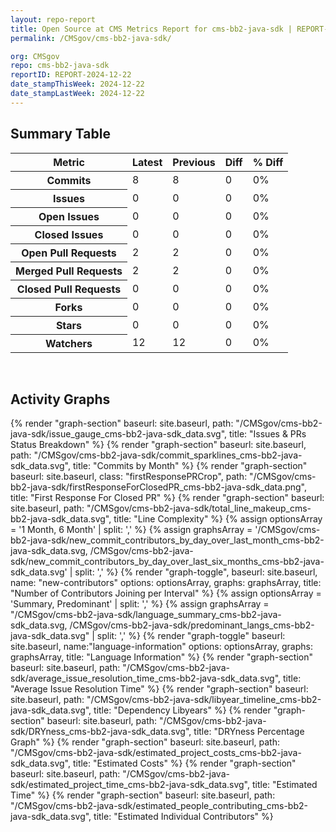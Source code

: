```yaml
---
layout: repo-report
title: Open Source at CMS Metrics Report for cms-bb2-java-sdk | REPORT-2024-12-22
permalink: /CMSgov/cms-bb2-java-sdk/

org: CMSgov
repo: cms-bb2-java-sdk
reportID: REPORT-2024-12-22
date_stampThisWeek: 2024-12-22
date_stampLastWeek: 2024-12-22
---
```

<div class="summary-table">
  <table class="usa-table usa-table--borderless">
    <h2> Summary Table </h2>
    <thead>
      <tr>
        <th scope="col">Metric</th>
        <th scope="col">Latest</th>
        <th scope="col">Previous</th>
        <th scope="col">Diff</th>
        <th scope="col">% Diff</th>
      </tr>
    </thead>
    <tbody>
      <tr>
        <th scope="row">Commits</th>
        <td>8</td>
        <td>8</td>
        <td style="" >0</td>
        <td style="" >0%</td>
      </tr>
      <tr>
        <th scope="row">Issues</th>
        <td>0</td>
        <td>0</td>
        <td style="" >0</td>
        <td style="" >0%</td>
      </tr>
      <tr>
        <th scope="row">Open Issues</th>
        <td>0</td>
        <td>0</td>
        <td style="" >0</td>
        <td style="" >0%</td>
      </tr>
      <tr>
        <th scope="row">Closed Issues</th>
        <td>0</td>
        <td>0</td>
        <td style="" >0</td>
        <td style="" >0%</td>
      </tr>
      <tr>
        <th scope="row">Open Pull Requests</th>
        <td>2</td>
        <td>2</td>
        <td style="" >0</td>
        <td style="" >0%</td>
      </tr>
      <tr>
        <th scope="row">Merged Pull Requests</th>
        <td>2</td>
        <td>2</td>
        <td style="" >0</td>
        <td style="" >0%</td>
      </tr>
      <tr>
        <th scope="row">Closed Pull Requests</th>
        <td>0</td>
        <td>0</td>
        <td style="" >0</td>
        <td style="" >0%</td>
      </tr>
      <tr>
        <th scope="row">Forks</th>
        <td>0</td>
        <td>0</td>
        <td style="" >0</td>
        <td style="" >0%</td>
      </tr>
      <tr>
        <th scope="row">Stars</th>
        <td>0</td>
        <td>0</td>
        <td style="" >0</td>
        <td style="" >0%</td>
      </tr>
      <tr>
        <th scope="row">Watchers</th>
        <td>12</td>
        <td>12</td>
        <td style="" >0</td>
        <td style="" >0%</td>
      </tr>
    </tbody>
  </table>
</div>
<div class="graph-container">
  <br>
  <h2>Activity Graphs</h2>
  <div class="all-graphs">
    <!--- Issues/PRs Status Breakdown Graph -->
    {% render "graph-section"  baseurl: site.baseurl, path: "/CMSgov/cms-bb2-java-sdk/issue_gauge_cms-bb2-java-sdk_data.svg", title: "Issues & PRs Status Breakdown" %}
    <!--- Contributor Activity Line Graph -->
    {% render "graph-section" baseurl: site.baseurl, path: "/CMSgov/cms-bb2-java-sdk/commit_sparklines_cms-bb2-java-sdk_data.svg", title: "Commits by Month" %}
    <!--- First Response For Closed PR Scatterplot -->
    {% render "graph-section" baseurl: site.baseurl, class: "firstResponsePRCrop", path: "/CMSgov/cms-bb2-java-sdk/firstResponseForClosedPR_cms-bb2-java-sdk_data.png", title: "First Response For Closed PR" %}
    <!--- Line Complexity Graphs -->
    {% render "graph-section" baseurl: site.baseurl, path: "/CMSgov/cms-bb2-java-sdk/total_line_makeup_cms-bb2-java-sdk_data.svg", title: "Line Complexity" %}
    <!--- New Commit Contributors by Day over Last Month and Last 6 Months -->
      {% assign optionsArray = '1 Month, 6 Month' | split: ',' %}
      {% assign graphsArray = '/CMSgov/cms-bb2-java-sdk/new_commit_contributors_by_day_over_last_month_cms-bb2-java-sdk_data.svg, /CMSgov/cms-bb2-java-sdk/new_commit_contributors_by_day_over_last_six_months_cms-bb2-java-sdk_data.svg' | split: ',' %}
      {% render "graph-toggle", baseurl: site.baseurl, name: "new-contributors" options: optionsArray, graphs: graphsArray, title: "Number of Contributors Joining per Interval" %}
    <!-- Languages Graphs - Summary + Predominant -->
    {% assign optionsArray = 'Summary, Predominant' | split: ',' %}
    {% assign graphsArray = "/CMSgov/cms-bb2-java-sdk/language_summary_cms-bb2-java-sdk_data.svg, /CMSgov/cms-bb2-java-sdk/predominant_langs_cms-bb2-java-sdk_data.svg" | split: ',' %}
    {% render "graph-toggle" baseurl: site.baseurl, name:"language-information" options: optionsArray, graphs: graphsArray, title: "Language Information" %}
    <!-- Average Issue Resolution Time -->
    {% render "graph-section" baseurl: site.baseurl, path: "/CMSgov/cms-bb2-java-sdk/average_issue_resolution_time_cms-bb2-java-sdk_data.svg", title: "Average Issue Resolution Time" %}
    <!-- Libyear Timeline Graph -->
    {% render "graph-section" baseurl: site.baseurl, path: "/CMSgov/cms-bb2-java-sdk/libyear_timeline_cms-bb2-java-sdk_data.svg", title: "Dependency Libyears" %}
    <!-- DRYness Percentages Graph -->
    {% render "graph-section" baseurl: site.baseurl, path: "/CMSgov/cms-bb2-java-sdk/DRYness_cms-bb2-java-sdk_data.svg", title: "DRYness Percentage Graph" %}
    <!-- Cost Estimate Chart -->
    {% render "graph-section" baseurl: site.baseurl, path: "/CMSgov/cms-bb2-java-sdk/estimated_project_costs_cms-bb2-java-sdk_data.svg", title: "Estimated Costs" %}
     <!-- Time Estimate Chart -->
    {% render "graph-section" baseurl: site.baseurl, path: "/CMSgov/cms-bb2-java-sdk/estimated_project_time_cms-bb2-java-sdk_data.svg", title: "Estimated Time" %}
    <!-- Contributor Estimate Chart -->
    {% render "graph-section" baseurl: site.baseurl, path: "/CMSgov/cms-bb2-java-sdk/estimated_people_contributing_cms-bb2-java-sdk_data.svg", title: "Estimated Individual Contributors" %}
</div>